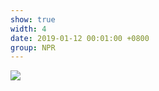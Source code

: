 ```yaml
---
show: true
width: 4
date: 2019-01-12 00:01:00 +0800
group: NPR
---
```

<div>
    <img data-src="{{ '/assets/img/npr_online/LIC.png' | relative_url }}" class="lazy w-100 rounded" src="{{ '/assets/img/empty_300x200.png' | relative_url }}">
</div>
